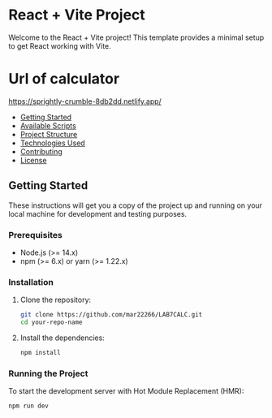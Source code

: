 # React + Vite Project

Welcome to the React + Vite project! This template provides a minimal setup to get React working with Vite.

# Url of calculator

https://sprightly-crumble-8db2dd.netlify.app/




- [Getting Started](#getting-started)
- [Available Scripts](#available-scripts)
- [Project Structure](#project-structure)
- [Technologies Used](#technologies-used)
- [Contributing](#contributing)
- [License](#license)

## Getting Started

These instructions will get you a copy of the project up and running on your local machine for development and testing purposes.

### Prerequisites

- Node.js (>= 14.x)
- npm (>= 6.x) or yarn (>= 1.22.x)

### Installation

1. Clone the repository:

    ```bash
    git clone https://github.com/mar22266/LAB7CALC.git
    cd your-repo-name
    ```

2. Install the dependencies:

    ```bash
    npm install
    ```

### Running the Project

To start the development server with Hot Module Replacement (HMR):

```bash
npm run dev
